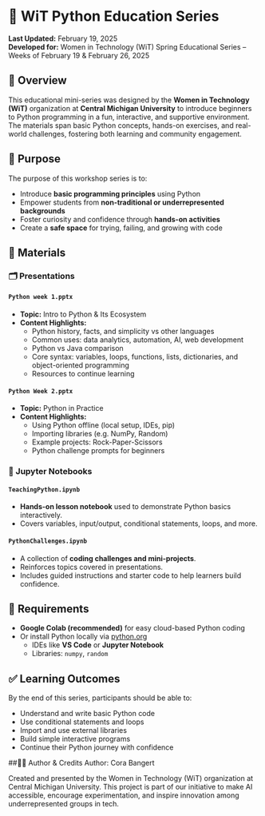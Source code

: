 # 🐍 WiT Python Education Series

**Last Updated:** February 19, 2025  
**Developed for:** Women in Technology (WiT) Spring Educational Series – Weeks of February 19 & February 26, 2025

## 📌 Overview
This educational mini-series was designed by the **Women in Technology (WiT)** organization at **Central Michigan University** to introduce beginners to Python programming in a fun, interactive, and supportive environment. The materials span basic Python concepts, hands-on exercises, and real-world challenges, fostering both learning and community engagement.

## 🎯 Purpose
The purpose of this workshop series is to:
- Introduce **basic programming principles** using Python
- Empower students from **non-traditional or underrepresented backgrounds**
- Foster curiosity and confidence through **hands-on activities**
- Create a **safe space** for trying, failing, and growing with code

## 📁 Materials

### 🗂️ Presentations
#### `Python week 1.pptx`
- **Topic:** Intro to Python & Its Ecosystem  
- **Content Highlights:**
  - Python history, facts, and simplicity vs other languages
  - Common uses: data analytics, automation, AI, web development
  - Python vs Java comparison
  - Core syntax: variables, loops, functions, lists, dictionaries, and object-oriented programming
  - Resources to continue learning

#### `Python Week 2.pptx`
- **Topic:** Python in Practice  
- **Content Highlights:**
  - Using Python offline (local setup, IDEs, pip)
  - Importing libraries (e.g. NumPy, Random)
  - Example projects: Rock-Paper-Scissors
  - Python challenge prompts for beginners

### 📓 Jupyter Notebooks
#### `TeachingPython.ipynb`
- **Hands-on lesson notebook** used to demonstrate Python basics interactively.
- Covers variables, input/output, conditional statements, loops, and more.

#### `PythonChallenges.ipynb`
- A collection of **coding challenges and mini-projects**.
- Reinforces topics covered in presentations.
- Includes guided instructions and starter code to help learners build confidence.

## 🔧 Requirements

- **Google Colab (recommended)** for easy cloud-based Python coding
- Or install Python locally via [python.org](https://www.python.org)
  - IDEs like **VS Code** or **Jupyter Notebook**
  - Libraries: `numpy`, `random`

## ✅ Learning Outcomes

By the end of this series, participants should be able to:
- Understand and write basic Python code
- Use conditional statements and loops
- Import and use external libraries
- Build simple interactive programs
- Continue their Python journey with confidence

##🧑‍💻 Author & Credits
Author: Cora Bangert

Created and presented by the Women in Technology (WiT) organization at Central Michigan University.
This project is part of our initiative to make AI accessible, encourage experimentation, and inspire innovation among underrepresented groups in tech.
